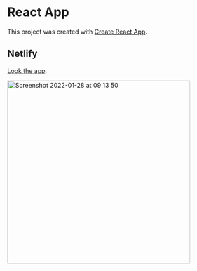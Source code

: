 # React App

This project was created with [Create React App](https://github.com/facebook/create-react-app).

## Netlify
[Look the app](https://javascriptdevelopers-kavajaga.netlify.app).


<img width="417" alt="Screenshot 2022-01-28 at 09 13 50" src="https://user-images.githubusercontent.com/8181053/151511091-450ace76-c480-4e67-bdeb-2c428bd896cc.png">

